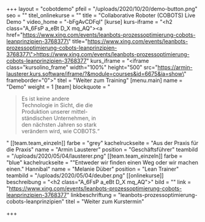 +++
layout = "cobotdemo"
pfeil = "/uploads/2020/10/20/demo-button.png"
seo = ""
titel_onlinekurse = ""
title = "Collaborative Roboter (COBOTS) Live Demo "
video_home = "-bFgAvCDFqI"
[kurse]
kurs-iframe = "<h2 class=\"A_6FsP a_eBt D_X mq_AQ\"><a href=\"https://www.xing.com/events/leanbots-prozessoptimierung-cobots-leanprinzipien-3768377\" title=\"https://www.xing.com/events/leanbots-prozessoptimierung-cobots-leanprinzipien-3768377\">https://www.xing.com/events/leanbots-prozessoptimierung-cobots-leanprinzipien-3768377</a></h2>"
kurs_iframe = "<iframe class=\"kursolino_frame\" width=\"100%\" height=\"500\" src=\"https://armin-lausterer.kurs.software/iframe/?&module=courses&id=6675&ia=show\" frameborder=\"0\"></iframe>"
titel = "Weiter zum Training"
[menu.main]
name = "Demo"
weight = 1
[team]
blockquote = "<blockquote><p>Es ist keine andere <br> Technologie in Sicht, die die <br> Produktion unserer mittel-<br> ständischen Unternehmen, in <br> den nächsten Jahren so stark <br> verändern wird, wie COBOTS.“</p></blockquote>"
[[team.team_einzeln]]
farbe = "grey"
kachelruckseite = "Aus der Praxis für die Praxis"
name = "Armin Lausterer"
position = "Geschäftsführer"
teambild = "/uploads/2020/05/04/lausterer.png"
[[team.team_einzeln]]
farbe = "blue"
kachelruckseite = "\"Entweder wir finden einen Weg oder wir machen einen.\" Hannibal"
name = "Melanie Düber"
position = "Lean Trainer"
teambild = "/uploads/2020/05/04/deuber.png"
[[onlinekurse]]
beschreibung = "<h2 class=\"A_6FsP a_eBt D_X mq_AQ\"></h2>"
bild = ""
link = "https://www.xing.com/events/leanbots-prozessoptimierung-cobots-leanprinzipien-3768377"
linkbeschriftung = "leanbots-prozessoptimierung-cobots-leanprinzipien"
titel = "Weiter zum Kurstermin"

+++
